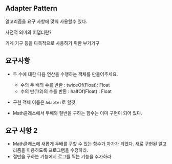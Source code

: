 ## Adapter Pattern

알고리즘을 요구 사항에 맞춰 사용할수 있다.

사전적 의미의 어댑터란?

기계 기구 등을 다목적으로 사용하기 위한 부가기구

## 요구사항
- 두 수에 대한 다음 연산을 수행하는 객체를 만들어주세요.
    - 수의 두 배의 수를 반환 : twiceOf(Float): Float
    - 수의 반(1/2)의 수를 반환 : halfOf(Float) : Float
    
- 구현 객체 이름은 `Adapter`로 할것

- Math클래스에서 두배와 절반을 구하는 함수는 이미 구현이 되어 있다.



## 요구 사항 2

- Math클래스에 새롭게 두배를 구할 수 있는 함수가 차가가 되었다. 새로 구현된 알고리즘을 이용하도록 프로그램을 수정하라.
- 절반을 구하는 기능에서 로그를 찍는 기능을 추가하라